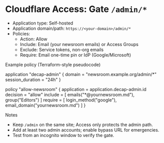 # Cloudflare Access: Gate `/admin/*`

- Application type: Self-hosted
- Application domain/path: `https://<your-domain>/admin/*`
- Policies:
  - Action: Allow
  - Include: Email (your newsroom emails) or Access Groups
  - Exclude: Service tokens, non-org emails
  - Require: Email one-time pin or IdP (Google/Microsoft)

Example policy (Terraform-style pseudocode)

application "decap-admin" {
  domain = "newsroom.example.org/admin/*"
  session_duration = "24h"
}

policy "allow-newsroom" {
  application = application.decap-admin.id
  decision    = "allow"
  include     = [ emails("*@yournewsroom.md"), group("Editors") ]
  require     = [ login_method("google"), email_domain("yournewsroom.md") ]
}

Notes
- Keep `/admin` on the same site; Access only protects the admin path.
- Add at least two admin accounts; enable bypass URL for emergencies.
- Test from an incognito window to verify the gate.

